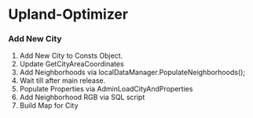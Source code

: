 # Upland-Optimizer

### Add New City

1. Add New City to Consts Object.
2. Update GetCityAreaCoordinates
3. Add Neighborhoods via localDataManager.PopulateNeighborhoods();
4. Wait till after main release.
5. Populate Properties via AdminLoadCityAndProperties
6. Add Neighborhood RGB via SQL script
7. Build Map for City